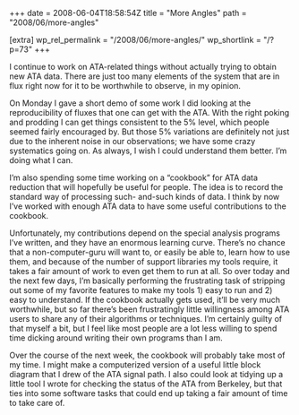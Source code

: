 +++
date = 2008-06-04T18:58:54Z
title = "More Angles"
path = "2008/06/more-angles"

[extra]
wp_rel_permalink = "/2008/06/more-angles/"
wp_shortlink = "/?p=73"
+++

I continue to work on ATA-related things without actually trying to obtain new
ATA data. There are just too many elements of the system that are in flux
right now for it to be worthwhile to observe, in my opinion.

On Monday I gave a short demo of some work I did looking at the
reproducibility of fluxes that one can get with the ATA. With the right poking
and prodding I can get things consistent to the 5% level, which people seemed
fairly encouraged by. But those 5% variations are definitely not just due to
the inherent noise in our observations; we have some crazy systematics going
on. As always, I wish I could understand them better. I’m doing what I can.

I’m also spending some time working on a “cookbook” for ATA data reduction
that will hopefully be useful for people. The idea is to record the standard
way of processing such- and-such kinds of data. I think by now I’ve worked
with enough ATA data to have some useful contributions to the cookbook.

Unfortunately, my contributions depend on the special analysis programs I’ve
written, and they have an enormous learning curve. There’s no chance that a
non-computer-guru will want to, or easily be able to, learn how to use them,
and because of the number of support libraries my tools require, it takes a
fair amount of work to even get them to run at all. So over today and the next
few days, I’m basically performing the frustrating task of stripping out some
of my favorite features to make my tools 1) easy to run and 2) easy to
understand. If the cookbook actually gets used, it’ll be very much worthwhile,
but so far there’s been frustratingly little willingness among ATA users to
share any of their algorithms or techniques. I’m certainly guilty of that
myself a bit, but I feel like most people are a lot less willing to spend time
dicking around writing their own programs than I am.

Over the course of the next week, the cookbook will probably take most of my
time. I might make a computerized version of a useful little block diagram
that I drew of the ATA signal path. I also could look at tidying up a little
tool I wrote for checking the status of the ATA from Berkeley, but that ties
into some software tasks that could end up taking a fair amount of time to
take care of.
